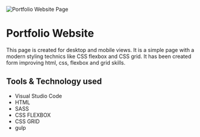 ![Portfolio Website Page](src/asset/img/github.png)
# Portfolio Website

This page is created for desktop and mobile views. It is a simple page with a modern styling technics like CSS flexbox and CSS grid. 
It has been created form improving html, css, flexbox and grid skills.

## Tools & Technology used

- Visual Studio Code
- HTML 
- SASS
- CSS FLEXBOX
- CSS GRID
- gulp
